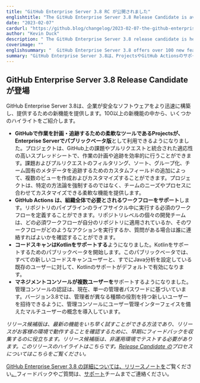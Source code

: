 ```yaml
---
title: "GitHub Enterprise Server 3.8 RC が公開されました"
englishtitle: "The GitHub Enterprise Server 3.8 Release Candidate is available"
date: "2023-02-07"
cardurl: "https://github.blog/changelog/2023-02-07-the-github-enterprise-server-3-8-release-candidate-is-available"
author: "Kevin Duck"
description: " The GitHub Enterprise Server 3.8 release candidate is here  GitHub Enterprise Server 3.8 brings new capabilities to help companies build and deliver secure software, more quickly. With over 100 new features, here are a few highlights:  Projects, the adaptable and flexible tool for planning and tracking work on GitHub, is now available on Enterprise Server as a public beta . A project is an adaptable spreadsheet that integrates with your issues and pull requests on GitHub to help you plan and track your work effectively. You can create and customize multiple views by filtering, sorting, grouping your issues and pull requests, and adding custom fields to track metadata specific to your team. Rather than enforcing a specific methodology, a project provides flexible features you can customize to your team’s needs and processes.  GitHub Actions support organization-wide required workflows . You can define mandated workflows to run during the lifecycle of a repository’s pipeline. Individual development teams at the repository level will be able to see what required workflows have been applied to their repository, what actions that workflow performs, and whom to contact if they have questions.  Code scanning now supports Kotlin . We are launching a public beta for support of Kotlin. In this public beta Kotlin support will be enabled by default for all new code scanning users, and exi"
coverimage: ""
englishsummary: "  GitHub Enterprise Server 3.8 offers over 100 new features, including Projects and GitHub Actions support, as well as Code Scanning support for Kotlin, to help companies build and deliver secure software more quickly."
summary: "GitHub Enterprise Server 3.8は、ProjectsやGitHub Actionsのサポート、KotlinのCode Scanningサポートなど100以上の新機能を提供し、企業がより迅速に安全なソフトウェアを構築、提供できるよう支援します"
---
```


<h2 id="the-github-enterprise-server-38-release-candidate-is-here" id="the-github-enterprise-server-38-release-candidate-is-here" >GitHub Enterprise Server 3.8 Release Candidate が登場<a href="#the-github-enterprise-server-38-release-candidate-is-here" class="heading-link pl-2 text-italic text-bold" aria-label="The GitHub Enterprise Server 3.8 release candidate is here"></a></h2>
<p>GitHub Enterprise Server 3.8は、企業が安全なソフトウェアをより迅速に構築し、提供するための新機能を提供します。100以上の新機能の中から、いくつかのハイライトをご紹介します。</p>
<ul>
<li><strong>GitHubで作業を計画・追跡するための柔軟なツールであるProjectsが、Enterprise Serverでパブリックベータ版</strong>として利用できるようになりました。プロジェクトは、GitHub上の課題やプルリクエストと統合された適応性の高いスプレッドシートで、作業の計画や追跡を効率的に行うことができます。課題およびプルリクエストのフィルタリング、ソート、グループ化、チーム固有のメタデータを追跡するためのカスタムフィールドの追加によって、複数のビューを作成およびカスタマイズすることができます。プロジェクトは、特定の方法論を強制するのではなく、チームのニーズやプロセスに合わせてカスタマイズできる柔軟な機能を提供します。</li>
<li><strong>GitHub Actions は、組織全体で必要とされるワークフローをサポート</strong>します。リポジトリのパイプラインのライフサイクル中に実行する必須のワークフローを定義することができます。リポジトリレベルの個々の開発チームは、どの必須ワークフローが自分のリポジトリに適用されているか、そのワークフローがどのようなアクションを実行するか、質問がある場合は誰に連絡すればよいかを確認することができます。</li>
<li><strong>コードスキャンはKotlinをサポートする</strong>ようになりました。Kotlinをサポートするためのパブリックベータを開始します。このパブリックベータでは、すべての新しいコードスキャンユーザーと、すでにJava分析を設定している既存のユーザーに対して、Kotlinのサポートがデフォルトで有効になります。</li>
<li><strong>マネジメントコンソールが複数ユーザーを</strong>サポートするようになりました。管理コンソールの認証は、現在、単一の管理者パスワードに基づいています。バージョン3.8では、管理者が異なる種類の役割を持つ新しいユーザーを招待できるように、管理コンソールにユーザー管理インターフェイスを備えたマルチユーザーの概念を導入しています。</li>
</ul>
<p><em>リリース候補版は、最新の機能をいち早く試すことができる方法であり、リリースがお客様の環境で動作することを確認するために、早期にフィードバックを収集するのに役立ちます。リリース候補版は、非運用環境でテストする必要があります。このリリースのハイライトはこちらです。<a href="https://docs.github.com/en/enterprise-server@3.8/admin/overview/about-upgrades-to-new-releases">Release Candidate の</a>プロセスについてはこちらをご覧ください。</em></p>
<p><a href="https://docs.github.com/en/enterprise-server@3.8/admin/release-notes">GitHub Enterprise Server 3.8 の詳細については、リリースノートを</a>ご覧ください<a href="https://enterprise.github.com/releases/3.8.0/download">。</a>フィードバックやご質問は、<a href="https://support.github.com/features/enterprise-administrators-server">サポート</a>チームまでご連絡ください。</p>


